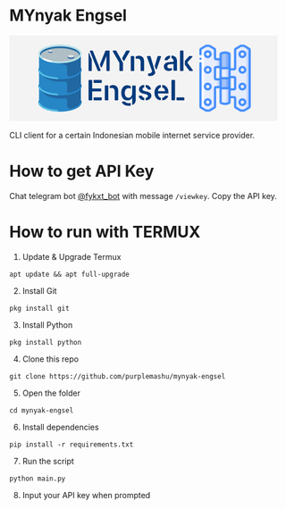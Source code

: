 # MYnyak Engsel

![banner](banner.png)

CLI client for a certain Indonesian mobile internet service provider.

# How to get API Key
Chat telegram bot [@fykxt_bot](https://t.me/fykxt_bot) with message `/viewkey`. Copy the API key.

# How to run with TERMUX
1. Update & Upgrade Termux
```
apt update && apt full-upgrade
```
2. Install Git
```
pkg install git
```
3. Install Python
```
pkg install python
```
4. Clone this repo
```
git clone https://github.com/purplemashu/mynyak-engsel
```
5. Open the folder
```
cd mynyak-engsel
```
6. Install dependencies
```
pip install -r requirements.txt
```
7. Run the script
```
python main.py
```
8. Input your API key when prompted

